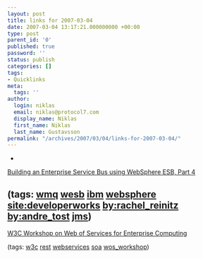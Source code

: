 ```yaml
---
layout: post
title: links for 2007-03-04
date: 2007-03-04 13:17:21.000000000 +00:00
type: post
parent_id: '0'
published: true
password: ''
status: publish
categories: []
tags:
- Quicklinks
meta:
  tags: ''
author:
  login: niklas
  email: niklas@protocol7.com
  display_name: Niklas
  first_name: Niklas
  last_name: Gustavsson
permalink: "/archives/2007/03/04/links-for-2007-03-04/"
---
```

- 
[Building an Enterprise Service Bus using WebSphere ESB, Part 4](http://www-128.ibm.com/developerworks/websphere/techjournal/0702_reinitz/0702_reinitz.html)

(tags: [wmq](http://del.icio.us/protocol7/wmq) [wesb](http://del.icio.us/protocol7/wesb) [ibm](http://del.icio.us/protocol7/ibm) [websphere](http://del.icio.us/protocol7/websphere) [site:developerworks](http://del.icio.us/protocol7/site:developerworks) [by:rachel\_reinitz](http://del.icio.us/protocol7/by:rachel_reinitz) [by:andre\_tost](http://del.icio.us/protocol7/by:andre_tost) [jms](http://del.icio.us/protocol7/jms))
- 
[W3C Workshop on Web of Services for Enterprise Computing](http://www.w3.org/2007/01/wos-ec-program.html)

(tags: [w3c](http://del.icio.us/protocol7/w3c) [rest](http://del.icio.us/protocol7/rest) [webservices](http://del.icio.us/protocol7/webservices) [soa](http://del.icio.us/protocol7/soa) [wos\_workshop](http://del.icio.us/protocol7/wos_workshop))
